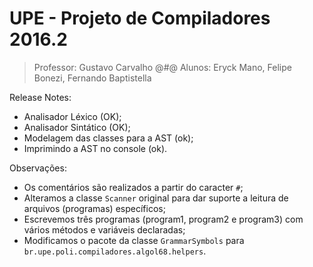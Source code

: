 UPE - Projeto de Compiladores 2016.2
====================================
> Professor: Gustavo Carvalho
> @#@ Alunos: Eryck Mano, Felipe Bonezi, Fernando Baptistella

Release Notes:
* Analisador Léxico (OK);
* Analisador Sintático (OK);
* Modelagem das classes para a AST (ok);
* Imprimindo a AST no console (ok).

Observações:
* Os comentários são realizados a partir do caracter `#`;
* Alteramos a classe `Scanner` original para dar suporte a leitura de arquivos (programas) específicos;
* Escrevemos três programas (program1, program2 e program3) com vários métodos e variáveis declaradas;
* Modificamos o pacote da classe `GrammarSymbols` para `br.upe.poli.compiladores.algol68.helpers`.
